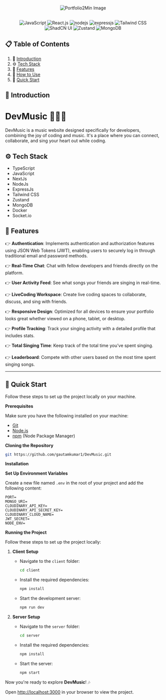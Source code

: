 
<div align="center">
  <br />
    
  ![Portfolio2Min Image](https://github.com/user-attachments/assets/5b09af92-7826-4d9c-97ec-bed45018fa44)


  <br />

  <div>
    <img src="https://img.shields.io/badge/-JavaScript-black?style=for-the-badge&logoColor=yellow&logo=javascript&color=F7DF1E" alt="JavaScript" />
    <img src="https://img.shields.io/badge/-React.js-black?style=for-the-badge&logoColor=61DAFB&logo=react&color=20232A" alt="React.js" />
    <img src="https://img.shields.io/badge/-Node.js-black?style=for-the-badge&logo=node.js&logoColor=339933" alt="nodejs" />
    <img src="https://img.shields.io/badge/-Express.js-black?style=for-the-badge&logo=express&logoColor=FFFFFF" alt="expressjs" />
    <img src="https://img.shields.io/badge/-Tailwind%20CSS-black?style=for-the-badge&logoColor=38BDF8&logo=tailwindcss&color=06B6D4" alt="Tailwind CSS" />
    <img src="https://img.shields.io/badge/-ShadCN%20UI-black?style=for-the-badge&logoColor=white&logo=shadcn&color=4A5568" alt="ShadCN UI" />
    <img src="https://img.shields.io/badge/-Zustand-black?style=for-the-badge&logoColor=white&logo=zustand&color=7851A9" alt="Zustand" />
    <img src="https://img.shields.io/badge/-MongoDB-black?style=for-the-badge&logoColor=white&logo=mongodb&color=47A248" alt="MongoDB" />

  </div>

</div>

## 📋 <a name="table">Table of Contents</a>

1. 🤖 [Introduction](#introduction)
2. ⚙️ [Tech Stack](#tech-stack)
3. 🔋 [Features](#features)
4. 🤔 [How to Use](#how-to-use)
5. 🤸 [Quick Start](#quick-start)

## <a name="introduction">🤖 Introduction</a>
# DevMusic 🎵👩‍💻
DevMusic is a music website designed specifically for developers, combining the joy of coding and music. It's a place where you can connect, collaborate, and sing your heart out while coding.


## <a name="tech-stack">⚙️ Tech Stack</a>

- TypeScript
- JavaScript
- NextJs
- NodeJs
- ExpressJs
- Tailwind CSS
- Zustand
- MongoDB
- Docker
- Socket.io

## <a name="features">🔋 Features</a>


👉 **Authentication**: Implements authentication and authorization features using JSON Web Tokens (JWT), enabling users to securely log in through traditional email and password methods.

👉 **Real-Time Chat**: Chat with fellow developers and friends directly on the platform.

👉 **User Activity Feed**: See what songs your friends are singing in real-time.

👉 **LiveCoding Workspace**: Create live coding spaces to collaborate, discuss, and sing with friends.

👉 **Responsive Design**: Optimized for all devices to ensure your portfolio looks great whether viewed on a phone, tablet, or desktop.

👉 **Profile Tracking**: Track your singing activity with a detailed profile that includes stats.

👉 **Total Singing Time**: Keep track of the total time you’ve spent singing.

👉 **Leaderboard**: Compete with other users based on the most time spent singing songs.

---

## <a name="quick-start">🤸 Quick Start</a>

Follow these steps to set up the project locally on your machine.

**Prerequisites**

Make sure you have the following installed on your machine:

- [Git](https://git-scm.com/)
- [Node.js](https://nodejs.org/en)
- [npm](https://www.npmjs.com/) (Node Package Manager)

**Cloning the Repository**

```bash
git https://github.com/gautamkumar1/DevMusic.git
```

**Installation**


**Set Up Environment Variables**

Create a new file named `.env` in the root of your project and add the following content:

```env
PORT=
MONGO_URI=
CLOUDINARY_API_KEY=
CLOUDINARY_API_SECRET_KEY=
CLOUDINARY_CLOUD_NAME=
JWT_SECRET=
NODE_ENV=
```

**Running the Project**

Follow these steps to set up the project locally:

1. **Client Setup**  
   - Navigate to the `client` folder:
     ```bash
     cd client
     ```
   - Install the required dependencies:
     ```bash
     npm install
     ```
   - Start the development server:
     ```bash
     npm run dev
     ```

2. **Server Setup**  
   - Navigate to the `server` folder:
     ```bash
     cd server
     ```
   - Install the required dependencies:
     ```bash
     npm install
     ```
   - Start the server:
     ```bash
     npm start
     ```

Now you're ready to explore **DevMusic**! 🎶


Open [http://localhost:3000](http://localhost:3000) in your browser to view the project.

